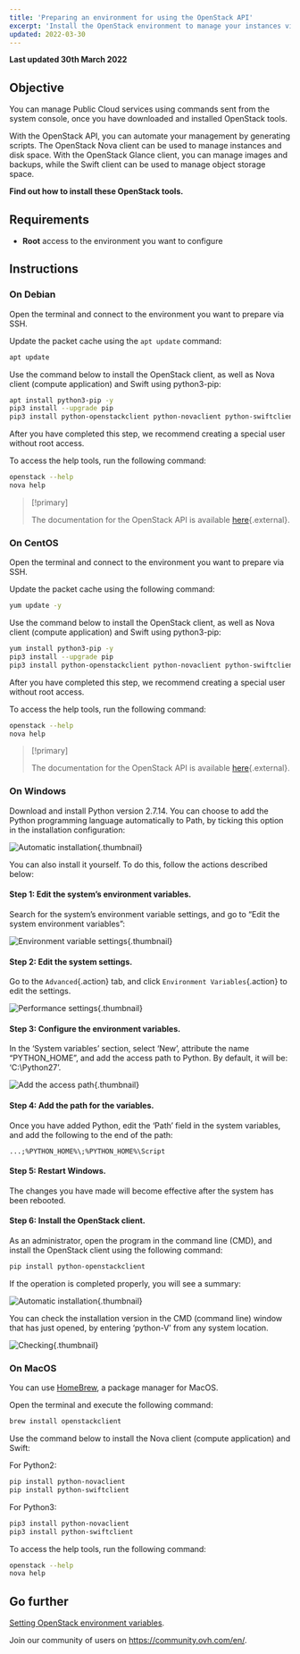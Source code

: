 ```yaml
---
title: 'Preparing an environment for using the OpenStack API'
excerpt: 'Install the OpenStack environment to manage your instances via the API'
updated: 2022-03-30
---
```


**Last updated 30th March 2022**

## Objective

You can manage Public Cloud services using commands sent from the system console, once you have downloaded and installed OpenStack tools.

With the OpenStack API, you can automate your management by generating scripts. The OpenStack Nova client can be used to manage instances and disk space. With the OpenStack Glance client, you can manage images and backups, while the Swift client can be used to manage object storage space.

**Find out how to install these OpenStack tools.**

## Requirements

- **Root** access to the environment you want to configure

## Instructions

### On Debian

Open the terminal and connect to the environment you want to prepare via SSH.

Update the packet cache using the `apt update` command:

```sh
apt update
```

Use the command below to install the OpenStack client, as well as Nova client (compute application) and Swift using python3-pip:

```sh
apt install python3-pip -y
pip3 install --upgrade pip
pip3 install python-openstackclient python-novaclient python-swiftclient
```

After you have completed this step, we recommend creating a special user without root access.

To access the help tools, run the following command:

```sh
openstack --help
nova help
```

> [!primary]
>
> The documentation for the OpenStack API is available [here](https://docs.openstack.org/python-openstackclient/latest/){.external}.
>

### On CentOS

Open the terminal and connect to the environment you want to prepare via SSH.

Update the packet cache using the following command:

```sh
yum update -y
```

Use the command below to install the OpenStack client, as well as Nova client (compute application) and Swift using python3-pip:

```sh
yum install python3-pip -y
pip3 install --upgrade pip
pip3 install python-openstackclient python-novaclient python-swiftclient
```

After you have completed this step, we recommend creating a special user without root access.

To access the help tools, run the following command:

```sh
openstack --help
nova help
```

> [!primary]
>
> The documentation for the OpenStack API is available [here](https://docs.openstack.org/python-openstackclient/latest/){.external}.
>

### On Windows

Download and install Python version 2.7.14. You can choose to add the Python programming language automatically to Path, by ticking this option in the installation configuration:

![Automatic installation](images/1_preparation_openstack_environment_windows.png){.thumbnail}

You can also install it yourself. To do this, follow the actions described below:

#### Step 1: Edit the system’s environment variables.

Search for the system’s environment variable settings, and go to “Edit the system environment variables”:

![Environment variable settings](images/2_preparation_openstack_environment_windows.png){.thumbnail}

#### Step 2: Edit the system settings.

Go to the `Advanced`{.action} tab, and click `Environment Variables`{.action} to edit the settings.

![Performance settings](images/3_preparation_openstack_environment_windows.png){.thumbnail}

#### Step 3: Configure the environment variables.

In the ‘System variables’ section, select ‘New’, attribute the name “PYTHON_HOME”, and add the access path to Python. By default, it will be: ‘C:\\Python27’.

![Add the access path](images/4_edit_system_variables.png){.thumbnail}

#### Step 4: Add the path for the variables.

Once you have added Python, edit the ‘Path’ field in the system variables, and add the following to the end of the path:

`...;%PYTHON_HOME%\;%PYTHON_HOME%\Script`

#### Step 5: Restart Windows.

The changes you have made will become effective after the system has been rebooted.

#### Step 6: Install the OpenStack client.

As an administrator, open the program in the command line (CMD), and install the OpenStack client using the following command:

```sh
pip install python-openstackclient
```

If the operation is completed properly, you will see a summary:

![Automatic installation](images/5_preparation_openstack_environment_windows.png){.thumbnail}

You can check the installation version in the CMD (command line) window that has just opened, by entering ‘python-V’ from any system location.

![Checking](images/6_preparation_openstack_environment_windows.png){.thumbnail}

### On MacOS

You can use [HomeBrew](https://brew.sh), a package manager for MacOS.

Open the terminal and execute the following command:

```bash
brew install openstackclient
```

Use the command below to install the Nova client (compute application) and Swift:

For Python2:

```sh
pip install python-novaclient
pip install python-swiftclient
```

For Python3:

```sh
pip3 install python-novaclient
pip3 install python-swiftclient
```

To access the help tools, run the following command:

```sh
openstack --help
nova help
```

## Go further

[Setting OpenStack environment variables](/pages/public_cloud/compute/loading_openstack_environment_variables).

Join our community of users on <https://community.ovh.com/en/>.
